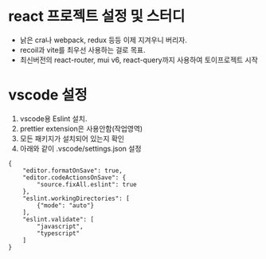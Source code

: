 # react 프로젝트 설정 및 스터디 #

- 낡은 cra나 webpack, redux 등등 이제 지겨우니 버리자.
- recoil과 vite를 최우선 사용하는 걸로 목표.
- 최신버전의 react-router, mui v6, react-query까지 사용하여 토이프로젝트 시작

# vscode 설정 #
1. vscode용 Eslint 설치. 
2. prettier extension은 사용안함(작업영역)
3. 모든 패키지가 설치되어 있는지 확인
4. 아래와 같이 .vscode/settings.json 설정

```JS
{
    "editor.formatOnSave": true,
    "editor.codeActionsOnSave": {
        "source.fixAll.eslint": true
    },
    "eslint.workingDirectories": [
        {"mode": "auto"}
    ],
    "eslint.validate": [
        "javascript",
        "typescript"
    ]
}
  
```